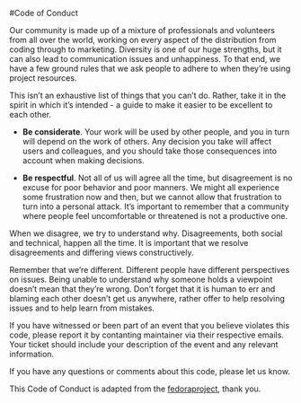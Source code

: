 
#Code of Conduct

Our community is made up of a mixture of professionals and volunteers from all over the world,
working on every aspect of the distribution from coding through to marketing. Diversity is one of
our huge strengths, but it can also lead to communication issues and unhappiness. To that end, we
have a few ground rules that we ask people to adhere to when they’re using project resources.

This isn’t an exhaustive list of things that you can’t do. Rather, take it in the spirit in which
it’s intended - a guide to make it easier to be excellent to each other.

- **Be considerate**. Your work will be used by other people, and you in turn will depend on the work
of others. Any decision you take will affect users and colleagues, and you should take those
consequences into account when making decisions.

- **Be respectful**. Not all of us will agree all the time, but disagreement is no excuse for poor
behavior and poor manners. We might all experience some frustration now and then, but we cannot
allow that frustration to turn into a personal attack. It’s important to remember that a community
where people feel uncomfortable or threatened is not a productive one.

When we disagree, we try to understand why. Disagreements, both social and technical, happen all the
time. It is important that we resolve disagreements and differing views constructively.

Remember that we’re different. Different people have different perspectives on issues. Being unable
to understand why someone holds a viewpoint doesn’t mean that they’re wrong. Don’t forget that it
is human to err and blaming each other doesn’t get us anywhere, rather offer to help resolving issues
and to help learn from mistakes.

If you have witnessed or been part of an event that you believe violates this code, please report
it by contanting maintainer via their respective emails. Your ticket should include your
description of the event and any relevant information.

If you have any questions or comments about this code, please let us know.

This Code of Conduct is adapted from
the [fedoraproject](https://docs.fedoraproject.org/en-US/project/code-of-conduct/), thank you.
